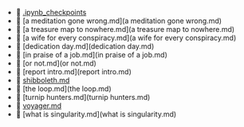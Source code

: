 * 📂 [.ipynb_checkpoints](.ipynb_checkpoints)
* 📄 [a meditation gone wrong.md](a meditation gone wrong.md)
* 📄 [a treasure map to nowhere.md](a treasure map to nowhere.md)
* 📄 [a wife for every conspiracy.md](a wife for every conspiracy.md)
* 📄 [dedication day.md](dedication day.md)
* 📄 [in praise of a job.md](in praise of a job.md)
* 📄 [or not.md](or not.md)
* 📄 [report intro.md](report intro.md)
* 📄 [shibboleth.md](shibboleth.md)
* 📄 [the loop.md](the loop.md)
* 📄 [turnip hunters.md](turnip hunters.md)
* 📄 [voyager.md](voyager.md)
* 📄 [what is singularity.md](what is singularity.md)
